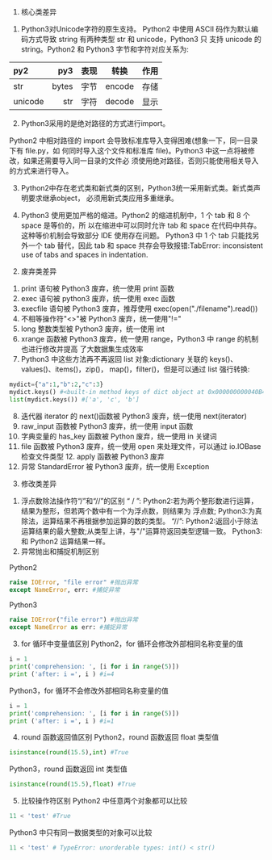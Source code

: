 1) 核心类差异
1. Python3对Unicode字符的原生支持。
Python2 中使用 ASCII 码作为默认编码方式导致 string 有两种类型 str 和 unicode，Python3 只
支持 unicode 的 string。Python2 和 Python3 字节和字符对应关系为:

|   py2   | py3   |   表现 |   转换 |  作用 |
|  :---   | ---: | :---: | :---: | :---: |
| str     | bytes |   字节  | encode | 存储 |
| unicode | str   |  字符   | decode | 显示 |

2. Python3采用的是绝对路径的方式进行import。

Python2 中相对路径的 import 会导致标准库导入变得困难(想象一下，同一目录下有 file.py，如 何同时导入这个文件和标准库 file)。Python3 中这一点将被修改，如果还需要导入同一目录的文件必 须使用绝对路径，否则只能使用相关导入的方式来进行导入。

3. Python2中存在老式类和新式类的区别，Python3统一采用新式类。新式类声明要求继承object， 必须用新式类应用多重继承。

4. Python3 使用更加严格的缩进。Python2 的缩进机制中，1 个 tab 和 8 个 space 是等价的，所 以在缩进中可以同时允许 tab 和 space 在代码中共存。这种等价机制会导致部分 IDE 使用存在问题。 Python3 中 1 个 tab 只能找另外一个 tab 替代，因此 tab 和 space 共存会导致报错:TabError: inconsistent use of tabs and spaces in indentation.

2) 废弃类差异
1. print 语句被 Python3 废弃，统一使用 print 函数
2. exec 语句被 python3 废弃，统一使用 exec 函数
3. execfile 语句被 Python3 废弃，推荐使用 exec(open("./filename").read())
4. 不相等操作符"<>"被 Python3 废弃，统一使用"!="
5. long 整数类型被 Python3 废弃，统一使用 int
6. xrange 函数被 Python3 废弃，统一使用 range，Python3 中 range 的机制也进行修改并提高 了大数据集生成效率
7. Python3 中这些方法再不再返回 list 对象:dictionary 关联的 keys()、values()、items()，zip()， map()，filter()，但是可以通过 list 强行转换:

```python
mydict={"a":1,"b":2,"c":3}
mydict.keys() #<built-in method keys of dict object at 0x000000000040B4C8> 
list(mydict.keys()) #['a', 'c', 'b']
```
8. 迭代器 iterator 的 next()函数被 Python3 废弃，统一使用 next(iterator)
9. raw_input 函数被 Python3 废弃，统一使用 input 函数
10. 字典变量的 has_key 函数被 Python 废弃，统一使用 in 关键词
11. file 函数被 Python3 废弃，统一使用 open 来处理文件，可以通过 io.IOBase 检查文件类型 12. apply 函数被 Python3 废弃
13. 异常 StandardError 被 Python3 废弃，统一使用 Exception

3) 修改类差异
1. 浮点数除法操作符“/”和“//”的区别
“ / ”:
Python2:若为两个整形数进行运算，结果为整形，但若两个数中有一个为浮点数，则结果为 浮点数;
Python3:为真除法，运算结果不再根据参加运算的数的类型。
“//”: Python2:返回小于除法运算结果的最大整数;从类型上讲，与"/"运算符返回类型逻辑一致。 Python3:和 Python2 运算结果一样。
2. 异常抛出和捕捉机制区别 

Python2
```python
raise IOError, "file error" #抛出异常 
except NameError, err: #捕捉异常
```
Python3
```python
raise IOError("file error") #抛出异常
except NameError as err: #捕捉异常
```
3. for 循环中变量值区别
Python2，for 循环会修改外部相同名称变量的值
```python
i = 1
print('comprehension: ', [i for i in range(5)])
print ('after: i =', i ) #i=4
```
Python3，for 循环不会修改外部相同名称变量的值
```python
i = 1
print('comprehension: ', [i for i in range(5)])
print ('after: i =', i ) #i=1
```
4. round 函数返回值区别 
Python2，round 函数返回 float 类型值
```python
isinstance(round(15.5),int) #True
```
Python3，round 函数返回 int 类型值
```python
isinstance(round(15.5),float) #True
```
5. 比较操作符区别
Python2 中任意两个对象都可以比较
```python
11 < 'test' #True
```
Python3 中只有同一数据类型的对象可以比较
```python
11 < 'test' # TypeError: unorderable types: int() < str()
```
